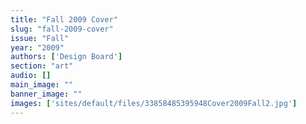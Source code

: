 ```yaml
---
title: "Fall 2009 Cover"
slug: "fall-2009-cover"
issue: "Fall"
year: "2009"
authors: ['Design Board']
section: "art"
audio: []
main_image: ""
banner_image: ""
images: ['sites/default/files/33858485395948Cover2009Fall2.jpg']
---
```


